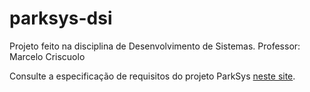 # parksys-dsi

Projeto feito na disciplina de Desenvolvimento de Sistemas.
Professor: Marcelo Criscuolo

Consulte a especificação de requisitos do projeto ParkSys [neste site](https://mcrisc-classes.github.io/parksys-spec).
